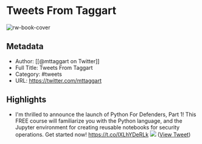 # Tweets From Taggart

![rw-book-cover](https://pbs.twimg.com/profile_images/1175638130919014402/2G63TbNc.jpg)

## Metadata
- Author: [[@mttaggart on Twitter]]
- Full Title: Tweets From Taggart
- Category: #tweets
- URL: https://twitter.com/mttaggart

## Highlights
- I'm thrilled to announce the launch of Python For Defenders, Part 1!
  This FREE course will familiarize you with the Python language, and the Jupyter environment for creating reusable notebooks for security operations.
  Get started now!
  https://t.co/lXLhYDeRLk 
  ![](https://pbs.twimg.com/media/FdKGXZSaMAI6HH4.jpg) ([View Tweet](https://twitter.com/mttaggart/status/1572468322289225730))
